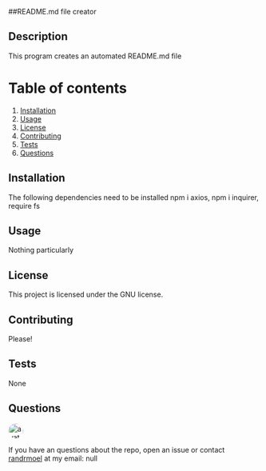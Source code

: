 
##README.md file creator
        
## Description
This program creates an automated README.md file
        
# Table of contents
1. [Installation](#installation)
2. [Usage](#usage)
3. [License](#license)
4. [Contributing](#contributing)
5. [Tests](#tests)
6. [Questions](#questions)

## Installation <a name="installation"></a>
The following dependencies need to be installed
npm i axios, npm i inquirer, require fs

## Usage <a name="usage"></a>
Nothing particularly

## License <a name="license"></a>
This project is licensed under the GNU license.

## Contributing <a name="contributing"></a>
Please!
        
## Tests <a name = "tests"></a>
None
        
## Questions <a name ="questions"></a>
<img src="https://avatars2.githubusercontent.com/u/58125997?v=4" alt ="avatar" style = "border-radius: 16px" width ="30" /> 

If you have an questions about the repo, open an issue or contact [randrmoel](https://api.github.com/users/randrmoel)
at my email: null